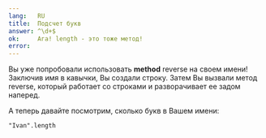 ```yaml
---
lang:   RU
title:  Подсчет букв
answer: ^\d+$
ok:     Ага! length - это тоже метод!
error:  
---
```


Вы уже попробовали использовать __method__ reverse на своем имени! Заключив имя в кавычки, Вы создали строку. Затем Вы вызвали метод reverse, который работает со строками и разворачивает ее задом наперед.

А теперь давайте посмотрим, сколько букв в Вашем имени:

    "Ivan".length

